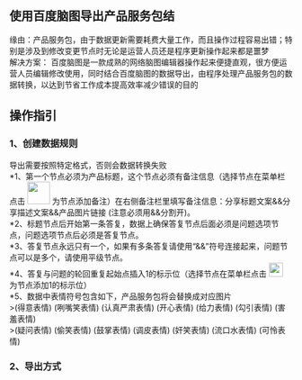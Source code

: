 ## 使用百度脑图导出产品服务包结
缘由：产品服务包，由于数据更新需要耗费大量工作，而且操作过程容易出错；特别是涉及到修改变更节点时无论是运营人员还是程序更新操作起来都是噩梦       
解决方案： 百度脑图是一款成熟的网络脑图编辑器操作起来便捷直观，很方便运营人员编辑修改使用，同时结合百度脑图的数据导出，由程序处理产品服务包的数据转换，以达到节省工作成本提高效率减少错误的目的       

## 操作指引
### 1、创建数据规则
导出需要按照特定格式，否则会数据转换失败       
*1、第一个节点必须为产品标题，这个节点必须有备注信息（选择节点在菜单栏点击  <img src="https://raw.githubusercontent.com/eightfeet/xmltojson/master/src/assets/beizhu.png" width="40" />  为节点添加备注）在右侧备注栏里填写备注信息：分享标题文案&&分享描述文案&&产品图片链接 (注意必须用&&分割开)。       
*2、标题节点后开始第一条答复，数据上确保答复节点后面必须是问题选项节点，问题选项节点后必须是答复节点。       
*3、答复节点永远只有一个，如果有多条答复请使用“&&”符号连接起来，问题节点可以是多个，请使用平级节点。   
*4、答复与问题的轮回重复起始点插入1的标示位（选择节点在菜单栏点击  <img src="https://raw.githubusercontent.com/eightfeet/xmltojson/master/src/assets/tag.png" width="25" />  为节点添加1的标示位）   
*5、数据中表情符号包含如下，产品服务包将会替换成对应图片                     
    >(得意表情)   (咧嘴笑表情)    (认真严肃表情)    (开心表情)    (给力表情)   (勾引表情)   (害羞表情)         
    >(疑问表情)   (偷笑表情)   (鼓掌表情)   (调皮表情)   (奸笑表情)   (流口水表情)    (可怜表情)           



### 2、导出方式
